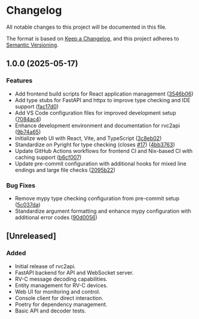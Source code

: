 # Changelog

All notable changes to this project will be documented in this file.

The format is based on [Keep a Changelog](https://keepachangelog.com/en/1.0.0/),
and this project adheres to [Semantic Versioning](https://semver.org/spec/v2.0.0.html).

## 1.0.0 (2025-05-17)


### Features

* Add frontend build scripts for React application management ([3546b06](https://github.com/rlust/rvc2api/commit/3546b06e30934710160c2736eea5f1d1a6e4634b))
* Add type stubs for FastAPI and httpx to improve type checking and IDE support ([fac17d0](https://github.com/rlust/rvc2api/commit/fac17d0ee746a5d4d9c37fca73ad43c1302b33e7))
* Add VS Code configuration files for improved development setup ([7084ac4](https://github.com/rlust/rvc2api/commit/7084ac483ae58ebbc38a0e2c110cf0819cc0dee8))
* Enhance development environment and documentation for rvc2api ([9b74a65](https://github.com/rlust/rvc2api/commit/9b74a6519b784ef75afead294ada6a7da7b3137b))
* initialize web UI with React, Vite, and TypeScript ([3c8eb02](https://github.com/rlust/rvc2api/commit/3c8eb02cb0aceae14fa923a5728adbf00f8181d5))
* Standardize on Pyright for type checking (closes [#17](https://github.com/rlust/rvc2api/issues/17)) ([4bb3763](https://github.com/rlust/rvc2api/commit/4bb3763f60a6d8883384d7fdf70f9a5ee75235f7))
* Update GitHub Actions workflows for frontend CI and Nix-based CI with caching support ([b6cf007](https://github.com/rlust/rvc2api/commit/b6cf00743eefc2e40d31fe6b44c606572296d8ae))
* Update pre-commit configuration with additional hooks for mixed line endings and large file checks ([2095b22](https://github.com/rlust/rvc2api/commit/2095b2258c068d71880a8e1cd048cb3daae8876c))


### Bug Fixes

* Remove mypy type checking configuration from pre-commit setup ([5c037da](https://github.com/rlust/rvc2api/commit/5c037da2c3ea45a13edf186261e66903f43fcbcb))
* Standardize argument formatting and enhance mypy configuration with additional error codes ([90d0056](https://github.com/rlust/rvc2api/commit/90d0056f0d8acc418de9f99427883441bcf8ade4))

## [Unreleased]

### Added
- Initial release of rvc2api.
- FastAPI backend for API and WebSocket server.
- RV-C message decoding capabilities.
- Entity management for RV-C devices.
- Web UI for monitoring and control.
- Console client for direct interaction.
- Poetry for dependency management.
- Basic API and decoder tests.

